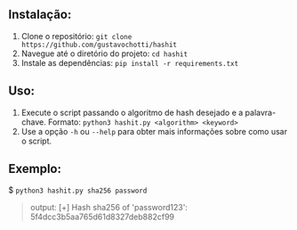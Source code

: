 ## Instalação:

1. Clone o repositório: `git clone https://github.com/gustavochotti/hashit`
2. Navegue até o diretório do projeto: `cd hashit`
3. Instale as dependências: `pip install -r requirements.txt`

## Uso:

1. Execute o script passando o algoritmo de hash desejado e a palavra-chave.
   Formato: `python3 hashit.py <algorithm> <keyword>`
2. Use a opção `-h` ou `--help` para obter mais informações sobre como usar o script.

## Exemplo:
$ `python3 hashit.py sha256 password`
> output: [+] Hash sha256 of 'password123': 5f4dcc3b5aa765d61d8327deb882cf99






